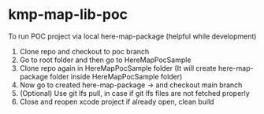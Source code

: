 # kmp-map-lib-poc

To run POC project via local here-map-package (helpful while development)

1. Clone repo and checkout to poc branch
2. Go to root folder and then go to HereMapPocSample
3. Clone repo again in HereMapPocSample folder (It will create here-map-package folder inside HereMapPocSample folder)
4. Now go to created here-map-package -> and checkout main branch
5. (Optional) Use git lfs pull, in case if git lfs files are not fetched properly
6. Close and reopen xcode project if already open, clean build
    



